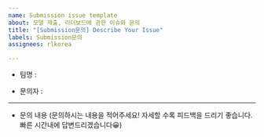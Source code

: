 ```yaml
---
name: Submission issue template
about: 모델 제출, 리더보드에 관한 이슈와 문의
title: "[Submission문의] Describe Your Issue"
labels: Submission문의
assignees: rlkorea

---
```


- 팀명 :

- 문의자 :

---
- 문의 내용
(문의하시는 내용을 적어주세요! 자세할 수록 피드백을 드리기 좋습니다. 빠른 시간내에 답변드리겠습니다😀)
